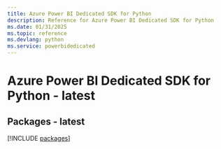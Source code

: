 ```yaml
---
title: Azure Power BI Dedicated SDK for Python
description: Reference for Azure Power BI Dedicated SDK for Python
ms.date: 01/31/2025
ms.topic: reference
ms.devlang: python
ms.service: powerbidedicated
---
```

# Azure Power BI Dedicated SDK for Python - latest
## Packages - latest
[!INCLUDE [packages](power-bi-dedicated-index.md)]